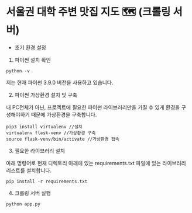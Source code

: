 # 서울권 대학 주변 맛집 지도 🗺 (크롤링 서버)

- 초기 환경 설정

1. 파이썬 설치 확인

```
python -v
```

저는 현재 파이썬 3.9.0 버전을 사용하고 있습니다.

2. 파이썬 가상환경 설치 및 구축

내 PC전체가 아닌, 프로젝트에 필요한 파이썬 라이브러리만을 가질 수 있게 환경을 구성해야하기 때문에 가상환경을 구축합니다.

```
pip3 install virtualenv //설치
virtualenv flask-venv //가상환경 구축
source flask-venv/bin/activate //가상환경 접속
```

3. 필요한 라이브러리 설치

아래 명령어로 현재 디렉토리 아래에 있는 requirements.txt 파일에 있는 라이브러리 리스트를 설치합니다.

```
pip install -r requirements.txt
```

4. 크롤링 서버 실행

```
python app.py
```
